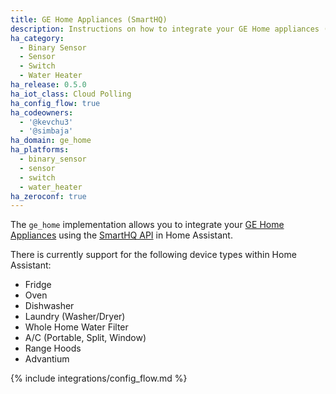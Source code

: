 ```yaml
---
title: GE Home Appliances (SmartHQ)
description: Instructions on how to integrate your GE Home appliances (SmartHQ) into Home Assistant.
ha_category:
  - Binary Sensor
  - Sensor
  - Switch
  - Water Heater
ha_release: 0.5.0
ha_iot_class: Cloud Polling
ha_config_flow: true
ha_codeowners:
  - '@kevchu3'
  - '@simbaja'
ha_domain: ge_home
ha_platforms:
  - binary_sensor
  - sensor
  - switch
  - water_heater
ha_zeroconf: true
---
```


The `ge_home` implementation allows you to integrate your [GE Home Appliances](https://www.geappliances.com/) using the [SmartHQ API](https://smarthqsolutions.com/smarthq-platform-api) in Home Assistant.

There is currently support for the following device types within Home Assistant:

- Fridge
- Oven
- Dishwasher
- Laundry (Washer/Dryer)
- Whole Home Water Filter
- A/C (Portable, Split, Window)
- Range Hoods
- Advantium

{% include integrations/config_flow.md %}

